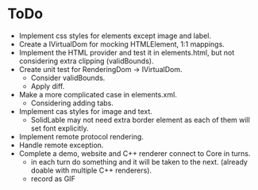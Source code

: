 # ToDo

- Implement css styles for elements except image and label.
- Create a IVirtualDom for mocking HTMLElement, 1:1 mappings.
- Implement the HTML provider and test it in elements.html, but not considering extra clipping (validBounds).
- Create unit test for RenderingDom -> IVirtualDom.
  - Consider validBounds.
  - Apply diff.
- Make a more complicated case in elements.xml.
  - Considering adding tabs.
- Implement cas styles for image and text.
  - SolidLable may not need extra border element as each of them will set font explicitly.
- Implement remote protocol rendering.
- Handle remote exception.
- Complete a demo, website and C++ renderer connect to Core in turns.
  - in each turn do something and it will be taken to the next. (already doable with multiple C++ renderers).
  - record as GIF
